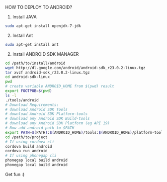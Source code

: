 HOW TO DEPLOY TO ANDROID?

1. Install JAVA
```bash
sudo apt-get install openjdk-7-jdk
```
2. Install Ant
```bash
sudo apt-get install ant
```
2. Install ANDROID SDK MANAGER
```bash
cd /path/to/install/android
wget http://dl.google.com/android/android-sdk_r23.0.2-linux.tgz
tar xvzf android-sdk_r23.0.2-linux.tgz
cd android-sdk-linux
pwd
# create variable ANDROID_HOME from $(pwd) result 
export FOOTPUB=$(pwd)
ls -l
./tools/android
# Download Requirements:
# download Android SDK Tools
# download Android SDK Platform-tools
# download any Android SDK Build-tools
# download any Android SDK Platform (eg API 19)
# Now add android path to $PATH
export PATH=$(PATH):$(ANDROID_HOME)/tools:$(ANDROID_HOME)/platform-tools
cd /path/to/project
# If using cordova cli
cordova build android
cordova run android
# If using phonegap cli
phonegap local build android
phonegap local build android
```
Get fun :)
